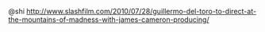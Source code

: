 @shi http://www.slashfilm.com/2010/07/28/guillermo-del-toro-to-direct-at-the-mountains-of-madness-with-james-cameron-producing/